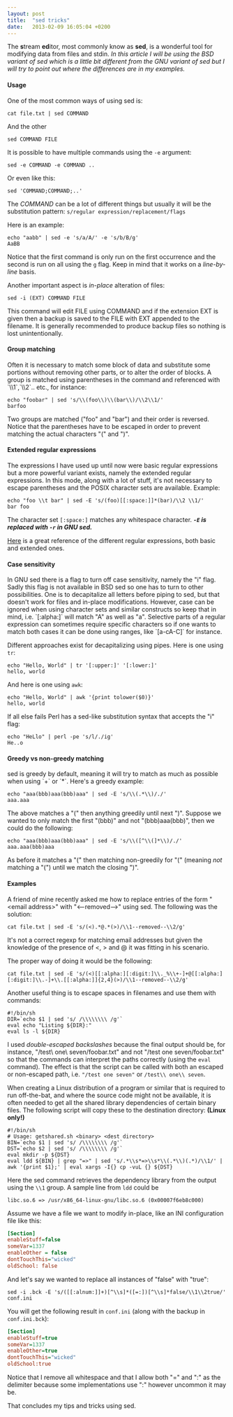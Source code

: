 ```yaml
---
layout: post
title:  "sed tricks"
date:   2013-02-09 16:05:04 +0200
---
```


The <strong>s</strong>tream <strong>ed</strong>itor, most commonly know as <b>sed</b>, is a wonderful tool for modifying data from files and stdin. <em>In this article I will be using the BSD variant of sed which is a little bit different from the GNU variant of sed but I will try to point out where the differences are in my examples.</em> 

<h4>Usage</h4>
One of the most common ways of using sed is:

```shell
cat file.txt | sed COMMAND
```

And the other

```shell
sed COMMAND FILE
```

It is possible to have multiple commands using the `-e` argument:

```shell
sed -e COMMAND -e COMMAND ..
```

Or even like this:

```shell
sed 'COMMAND;COMMAND;..'
```

The <em>COMMAND</em> can be a lot of different things but usually it will be the substitution pattern: `s/regular expression/replacement/flags`

Here is an example:

```shell
echo "aabb" | sed -e 's/a/A/' -e 's/b/B/g'
AaBB
```

Notice that the first command is only run on the first occurrence and the second is run on all using the `g` flag. Keep in mind that it works on a <em>line-by-line</em> basis. 

Another important aspect is <em>in-place</em> alteration of files:

```shell
sed -i (EXT) COMMAND FILE
```

This command will edit FILE using COMMAND and if the extension EXT is given then a backup is saved to the FILE with EXT appended to the filename. It is generally recommended to produce backup files so nothing is lost unintentionally.

<h4>Group matching</h4>
Often it is necessary to match some block of data and substitute some portions without removing other parts, or to alter the order of blocks. A group is matched using parentheses in the command and referenced with `\\1`,`\\2`.. etc., for instance:

```shell
echo "foobar" | sed 's/\\(foo\\)\\(bar\\)/\\2\\1/'
barfoo
```
Two groups are matched ("foo" and "bar") and their order is reversed. Notice that the parentheses have to be escaped in order to prevent matching the actual characters "(" and ")".

<h4>Extended regular expressions</h4>
The expressions I have used up until now were basic regular expressions but a more powerful variant exists, namely the extended regular expressions. In this mode, along with a lot of stuff, it's not necessary to escape parentheses and the POSIX character sets are available. Example:

```shell
echo "foo \\t bar" | sed -E 's/(foo)[[:space:]]*(bar)/\\2 \\1/'
bar foo
```
The character set `[:space:]` matches any whitespace character. <b><em>`-E` is replaced with `-r` in GNU sed.</em></b>

<a href="http://www.grymoire.com/Unix/Regular.html" target="_blank">Here</a> is a great reference of the different regular expressions, both basic and extended ones.

<h4>Case sensitivity</h4>
In GNU sed there is a flag to turn off case sensitivity, namely the "i" flag. Sadly this flag is not available in BSD sed so one has to turn to other possibilities. One is to decapitalize all letters before piping to sed, but that doesn't work for files and in-place modifications. However, case can be ignored when using character sets and similar constructs so keep that in mind, i.e. `[:alpha:]` will match "A" as well as "a". Selective parts of a regular expression can sometimes require specific characters so if one wants to match both cases it can be done using ranges, like `[a-cA-C]` for instance.

Different approaches exist for decapitalizing using pipes. Here is one using `tr`:

```shell
echo "Hello, World" | tr '[:upper:]' '[:lower:]'
hello, world
```

And here is one using `awk`:

```shell
echo "Hello, World" | awk '{print tolower($0)}'
hello, world
```

If all else fails Perl has a sed-like substitution syntax  that accepts the "i" flag:

```shell
echo "HeLlo" | perl -pe 's/l/./ig'
He..o
```

<h4>Greedy vs non-greedy matching</h4>
sed is greedy by default, meaning it will try to match as much as possible when using `+` or `*`. Here's a greedy example:

```shell
echo "aaa(bbb)aaa(bbb)aaa" | sed -E 's/\\(.*\\)/./'
aaa.aaa
```
The above matches a "(" then anything greedily until next ")". Suppose we wanted to only match the first "(bbb)" and not "(bbb)aaa(bbb)", then we could do the following:

```shell
echo "aaa(bbb)aaa(bbb)aaa" | sed -E 's/\\([^\\(]*\\)/./'
aaa.aaa(bbb)aaa
```
As before it matches a "(" then matching non-greedily for "(" (meaning <em>not</em> matching a "(") until we match the closing ")".

<h4>Examples</h4>
A friend of mine recently asked me how to replace entries of the form "&lt;email address&gt;" with "&lt;--removed--&gt;" using sed. The following was the solution:

```shell
cat file.txt | sed -E 's/(<).*@.*(>)/\\1--removed--\\2/g'
```
It's not a correct regexp for matching email addresses but given the knowledge of the presence of &lt;, &gt; and @ it was fitting in his scenario.

The proper way of doing it would be the following:

```shell
cat file.txt | sed -E 's/(<)[[:alpha:][:digit:]\\._%\\+-]+@[[:alpha:][:digit:]\\.-]+\\.[[:alpha:]]{2,4}(>)/\\1--removed--\\2/g'
```

Another useful thing is to escape spaces in filenames and use them with commands:

```shell
#!/bin/sh
DIR=`echo $1 | sed 's/ /\\\\\\\\ /g'`
eval echo "Listing ${DIR}:"
eval ls -l ${DIR}
```

I used <em>double-escaped backslashes</em> because the final output should be, for instance, "/test\\ one\\ seven/foobar.txt" and not "/test one seven/foobar.txt" so that the commands can interpret the paths correctly (using the `eval` command). The effect is that the script can be called with both an escaped or non-escaped path, i.e. `"/test one seven"` or `/test\\ one\\ seven`.

When creating a Linux distribution of a program or similar that is required to run off-the-bat, and where the source code might not be available, it is often needed to get all the shared library dependencies of certain binary files. The following script will copy these to the destination directory: <b>(Linux only!)</b>

```shell
#!/bin/sh
# Usage: getshared.sh <binary> <dest directory>
BIN=`echo $1 | sed 's/ /\\\\\\\\ /g'`
DST=`echo $2 | sed 's/ /\\\\\\\\ /g'`
eval mkdir -p ${DST}
eval ldd ${BIN} | grep "=>" | sed 's/.*\\s*=>\\s*\\(.*\\)(.*)/\\1/' | awk '{print $1};' | eval xargs -I{} cp -vuL {} ${DST}
```

Here the sed command retrieves the dependency library from the output using the `\\1` group. A sample line from `ldd` could be

```shell
libc.so.6 => /usr/x86_64-linux-gnu/libc.so.6 (0x00007f6eb8c000)
```

Assume we have a file we want to modify in-place, like an INI configuration file like this:

```ini
[Section]
enableStuff=false  
someVar=1337
enableOther = false
dontTouchThis="wicked"
oldSchool: false
```

And let's say we wanted to replace all instances of "false" with "true":

```shell
sed -i .bck -E 's/([[:alnum:]]+)[^\\s]*([=:])[^\\s]*false/\\1\\2true/' conf.ini
```

You will get the following result in `conf.ini` (along with the backup in `conf.ini.bck`):

```ini
[Section]
enableStuff=true  
someVar=1337
enableOther=true
dontTouchThis="wicked"
oldSchool:true
```

Notice that I remove all whitespace and that I allow both "=" and ":" as the delimiter because some implementations use ":" however uncommon it may be.

That concludes my tips and tricks using sed.


